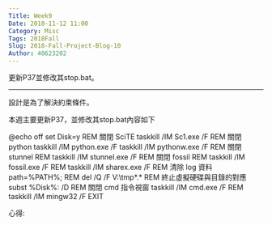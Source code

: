 ```yaml
---
Title: Week9
Date: 2018-11-12 11:00
Category: Misc
Tags: 2018Fall
Slug: 2018-Fall-Project-Blog-10
Author: 40623202
---
```


更新P37並修改其stop.bat。

<!-- PELICAN_END_SUMMARY -->


----
設計是為了解決約束條件。

本週主要更新P37，並修改其stop.bat內容如下

@echo off
set Disk=y
REM 關閉 SciTE
taskkill /IM Sc1.exe /F
REM 關閉 python
taskkill /IM python.exe /F
taskkill /IM pythonw.exe /F
REM 關閉 stunnel
REM taskkill /IM stunnel.exe /F
REM 關閉 fossil
REM taskkill /IM fossil.exe /F
REM taskkill /IM sharex.exe /F
REM 清除 log 資料
path=%PATH%;
REM del /Q /F V:\tmp\*.*
REM 終止虛擬硬碟與目錄的對應
subst %Disk%: /D
REM 關閉 cmd 指令視窗
taskkill /IM cmd.exe /F
REM taskkill /IM mingw32 /F
EXIT

心得:







